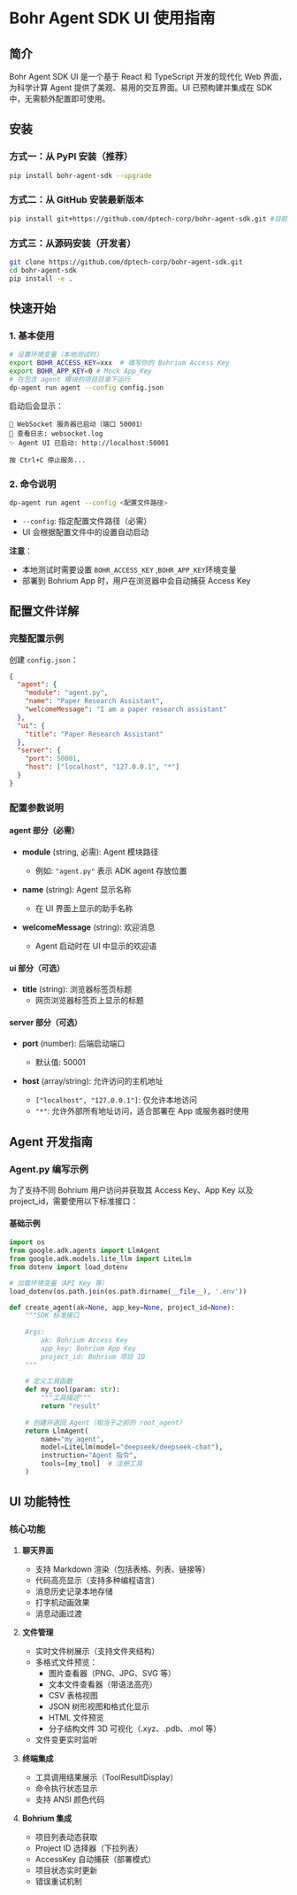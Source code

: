 # Bohr Agent SDK UI 使用指南

## 简介

Bohr Agent SDK UI 是一个基于 React 和 TypeScript 开发的现代化 Web 界面，为科学计算 Agent 提供了美观、易用的交互界面。UI 已预构建并集成在 SDK 中，无需额外配置即可使用。

## 安装

### 方式一：从 PyPI 安装（推荐）

```bash
pip install bohr-agent-sdk --upgrade
```

### 方式二：从 GitHub 安装最新版本

```bash
pip install git+https://github.com/dptech-corp/bohr-agent-sdk.git #目前
```

### 方式三：从源码安装（开发者）

```bash
git clone https://github.com/dptech-corp/bohr-agent-sdk.git
cd bohr-agent-sdk
pip install -e .
```

## 快速开始
### 1. 基本使用

```bash
# 设置环境变量（本地测试时）
export BOHR_ACCESS_KEY=xxx  # 填写你的 Bohrium Access Key
export BOHR_APP_KEY=0 # Mock App_Key
# 在包含 agent 模块的项目目录下运行
dp-agent run agent --config config.json
```

启动后会显示：
```
🚀 WebSocket 服务器已启动（端口 50001）
📝 查看日志: websocket.log
✨ Agent UI 已启动: http://localhost:50001

按 Ctrl+C 停止服务...
```

### 2. 命令说明

```bash
dp-agent run agent --config <配置文件路径>
```

- `--config`: 指定配置文件路径（必需）
- UI 会根据配置文件中的设置自动启动

**注意**：
- 本地测试时需要设置 `BOHR_ACCESS_KEY` ,`BOHR_APP_KEY`环境变量
- 部署到 Bohrium App 时，用户在浏览器中会自动捕获 Access Key

## 配置文件详解

### 完整配置示例

创建 `config.json`：

```json
{
  "agent": {
    "module": "agent.py",
    "name": "Paper Research Assistant",
    "welcomeMessage": "I am a paper research assistant"
  },
  "ui": {
    "title": "Paper Research Assistant"
  },
  "server": {
    "port": 50001,
    "host": ["localhost", "127.0.0.1", "*"]
  }
}
```

### 配置参数说明

#### agent 部分（必需）

- **module** (string, 必需): Agent 模块路径
  - 例如: `"agent.py"` 表示 ADK agent 存放位置
  
- **name** (string): Agent 显示名称
  - 在 UI 界面上显示的助手名称
  
- **welcomeMessage** (string): 欢迎消息
  - Agent 启动时在 UI 中显示的欢迎语
  

#### ui 部分（可选）

- **title** (string): 浏览器标签页标题
  - 网页浏览器标签页上显示的标题

#### server 部分（可选）

- **port** (number): 后端启动端口
  - 默认值: 50001
  
- **host** (array/string): 允许访问的主机地址
  - `["localhost", "127.0.0.1"]`: 仅允许本地访问
  - `"*"`: 允许外部所有地址访问，适合部署在 App 或服务器时使用



## Agent 开发指南

### Agent.py 编写示例

为了支持不同 Bohrium 用户访问并获取其 Access Key、App Key 以及 project_id，需要使用以下标准接口：

#### 基础示例

```python
import os
from google.adk.agents import LlmAgent
from google.adk.models.lite_llm import LiteLlm
from dotenv import load_dotenv

# 加载环境变量（API Key 等）
load_dotenv(os.path.join(os.path.dirname(__file__), '.env'))

def create_agent(ak=None, app_key=None, project_id=None):
    """SDK 标准接口
    
    Args:
        ak: Bohrium Access Key
        app_key: Bohrium App Key  
        project_id: Bohrium 项目 ID
    """
    
    # 定义工具函数
    def my_tool(param: str):
        """工具描述"""
        return "result"
    
    # 创建并返回 Agent（相当于之前的 root_agent）
    return LlmAgent(
        name="my_agent",
        model=LiteLlm(model="deepseek/deepseek-chat"), 
        instruction="Agent 指令",
        tools=[my_tool]  # 注册工具
    )
```

## UI 功能特性

### 核心功能

1. **聊天界面**
   - 支持 Markdown 渲染（包括表格、列表、链接等）
   - 代码高亮显示（支持多种编程语言）
   - 消息历史记录本地存储
   - 打字机动画效果
   - 消息动画过渡

2. **文件管理**
   - 实时文件树展示（支持文件夹结构）
   - 多格式文件预览：
     - 图片查看器（PNG、JPG、SVG 等）
     - 文本文件查看器（带语法高亮）
     - CSV 表格视图
     - JSON 树形视图和格式化显示
     - HTML 文件预览
     - 分子结构文件 3D 可视化（.xyz、.pdb、.mol 等）
   - 文件变更实时监听

3. **终端集成**
   - 工具调用结果展示（ToolResultDisplay）
   - 命令执行状态显示
   - 支持 ANSI 颜色代码

4. **Bohrium 集成**
   - 项目列表动态获取
   - Project ID 选择器（下拉列表）
   - AccessKey 自动捕获（部署模式）
   - 项目状态实时更新
   - 错误重试机制



